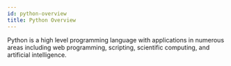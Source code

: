 ```yaml
---
id: python-overview
title: Python Overview
---
```


Python is a high level programming language with applications in numerous areas including web programming, scripting, scientific computing, and artificial intelligence.  
